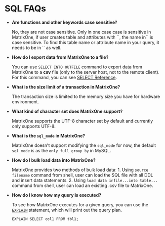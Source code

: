# **SQL FAQs**

* **Are functions and other keywords case sensitive?**

  No, they are not case sensitive. Only in one case case is sensitive in MatrixOne, if user creates table and attributes with \`\`, the name in\`\` is case sensitive. To find this table name or attribute name in your query, it needs to be in \`\` as well.

* **How do I export data from MatrixOne to a file?**

  You can use `SELECT INTO OUTFILE` command to export data from MatrixOne to a **csv** file (only to the server host, not to the remote client).  
  For this command, you can see [SELECT Reference](../Reference/SQL-Reference/Data-Manipulation-Statements/select.md).  

* **What is the size limit of a transaction in MatrixOne?**

  The transaction size is limited to the memory size you have for hardware environment.

* **What kind of character set does MatrixOne support?**

  MatrixOne supports the UTF-8 character set by default and currently only supports UTF-8.

* **What is the `sql_mode` in MatrixOne?**

  MatrixOne doesn't support modifying the `sql_mode` for now, the default `sql_mode` is as the `only_full_group_by` in MySQL.

* **How do I bulk load data into MatrixOne?**

  MatrixOne provides two methods of bulk load data: 1. Using `source filename` command from shell, user can load the SQL file with all DDL and insert data statements. 2. Using `load data infile...into table...` command from shell, user can load an existing .csv file to MatrixOne.

* **How do I know how my query is executed?**

  To see how MatrixOne executes for a given query, you can use the [`EXPLAIN`](https://docs.matrixorigin.io/0.5.1/MatrixOne/Reference/SQL-Reference/Explain/explain/) statement, which will print out the query plan.

  ```
  EXPLAIN SELECT col1 FROM tbl1;
  ```
